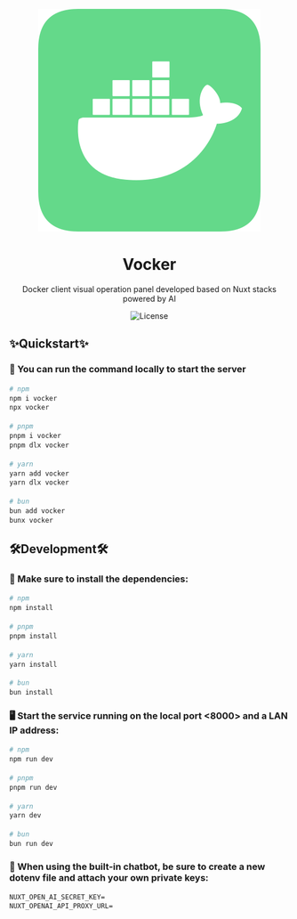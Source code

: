 <p align="center">
<img src="./public/docker-full.svg" alt="License" />
</p>


<h1 align="center">Vocker</h1>

<p align="center">Docker client visual operation panel developed based on Nuxt stacks powered by AI
</p>

<p align="center">
<img src="https://img.shields.io/badge/License-MIT-blue.svg" alt="License" />
</p>


## ✨Quickstart✨

### 🤤 You can run the command locally to start the server

``` bash
# npm
npm i vocker
npx vocker

# pnpm
pnpm i vocker
pnpm dlx vocker

# yarn
yarn add vocker
yarn dlx vocker

# bun
bun add vocker
bunx vocker
```

## 🛠️Development🛠️

### 🔗 Make sure to install the dependencies:

```bash
# npm
npm install

# pnpm
pnpm install

# yarn
yarn install

# bun
bun install
```

### 🖥️ Start the service running on the local port <8000> and a LAN IP address:

```bash
# npm
npm run dev

# pnpm
pnpm run dev

# yarn
yarn dev

# bun
bun run dev
```

### 🫡 When using the built-in chatbot, be sure to create a new dotenv file and attach your own private keys:

```
NUXT_OPEN_AI_SECRET_KEY=
NUXT_OPENAI_API_PROXY_URL=
```
